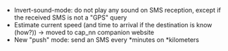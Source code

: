 
- Invert-sound-mode: do not play any sound on SMS reception, except if the received SMS is not a "GPS" query
- Estimate current speed (and time to arrival if the destination is know (how?)) -> moved to cap_nn companion website
- New "push" mode: send an SMS every *minutes on *kilometers

